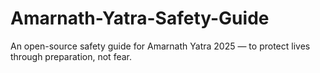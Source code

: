# Amarnath-Yatra-Safety-Guide
An open-source safety guide for Amarnath Yatra 2025 — to protect lives through preparation, not fear.
